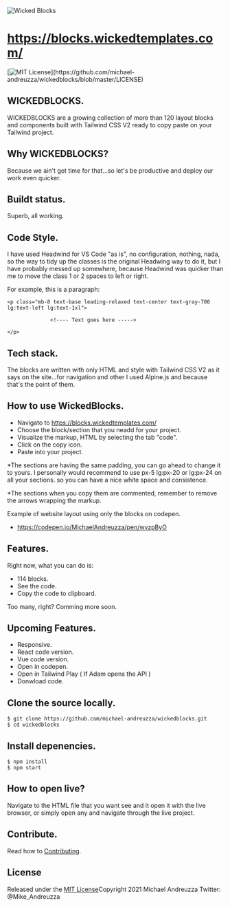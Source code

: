 ![Wicked Blocks](https://github.com/michael-andreuzza/wickedblocks/blob/master/wbGithub.png)

# https://blocks.wickedtemplates.com/

[![MIT License](https://img.shields.io/apm/l/atomic-design-ui.svg?)](https://github.com/michael-andreuzza/wickedblocks/blob/master/LICENSE)



## WICKEDBLOCKS.
WICKEDBLOCKS are a growing collection of more than 120 layout blocks and components built with Tailwind CSS V2 ready to copy paste on your Tailwind project.


## Why WICKEDBLOCKS?
Because we ain't got time for that...so let's be productive and deploy our work even quicker.

## Buildt status.
Superb, all working.

## Code Style.
 I have used Headwind for VS Code "as is", no configuration, nothing, nada, so the way to tidy up the classes is the original Headwing way to do it, but I have probably messed up somewhere, because Headwind was quicker than me to move the class 1 or 2 spaces to left or right.

For example, this is a paragraph:

```
<p class="mb-8 text-base leading-relaxed text-center text-gray-700 lg:text-left lg:text-1xl">

              <!---- Text goes here ----->    
	      
</p>
```

## Tech stack.
The blocks are written with only HTML and style with Tailwind CSS V2 as it says on the site...for navigation and other I used Alpine.js and because that's the point of them.


## How to use WickedBlocks.
- Navigato to https://blocks.wickedtemplates.com/
- Choose the block/section that you neadd for your project.
- Visualize the markup, HTML by selecting the tab "code".
- Click on the copy icon.
- Paste into your project.

*The sections are having the same padding, you can go ahead to change it to yours. I personally would recommend to use px-5 lg:px-20 or lg:px-24 on all your sections. so you can have a nice white space and consistence.

*The sections when you copy them are commented, remember to remove the arrows wrapping the markup.

Example of website layout using only the blocks on codepen.
- https://codepen.io/MichaelAndreuzza/pen/wvzpByO


## Features.
Right now, what you can do is:

- 114 blocks.
- See the code.
- Copy the code to clipboard.

Too many, right? Comming more soon.

## Upcoming Features.
 - Responsive.
 - React code version.
 - Vue code version.
 - Open in codepen.
 - Open in Tailwind Play ( If Adam opens the API )
 - Donwload code.

## Clone the source locally.
```
$ git clone https://github.com/michael-andreuzza/wickedblocks.git
$ cd wickedblocks
```


## Install depenencies.

```
$ npm install
$ npm start

```

## How to open live?
Navigate to the HTML file that you want see and it open it with the live browser, or simply open any and navigate through the live project.


## Contribute.

Read how to [Contributing](https://github.com/michael-andreuzza/wickedblocks/blob/master/contributing.md).

## License
Released under the [MIT License](https://github.com/michael-andreuzza/wickedblocks/blob/master/LICENSE)Copyright 2021 Michael Andreuzza 
Twitter: @Mike_Andreuzza
